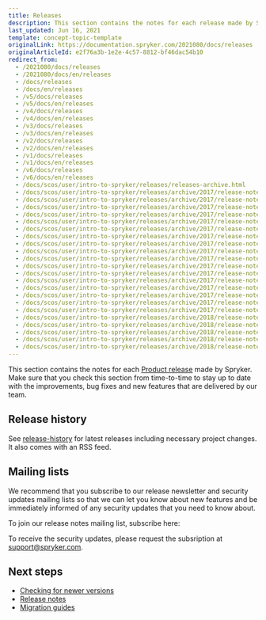 ```yaml
---
title: Releases
description: This section contains the notes for each release made by Spryker.
last_updated: Jun 16, 2021
template: concept-topic-template
originalLink: https://documentation.spryker.com/2021080/docs/releases
originalArticleId: e2f76a3b-1e2e-4c57-8812-bf46dac54b10
redirect_from:
  - /2021080/docs/releases
  - /2021080/docs/en/releases
  - /docs/releases
  - /docs/en/releases
  - /v5/docs/releases
  - /v5/docs/en/releases
  - /v4/docs/releases
  - /v4/docs/en/releases
  - /v3/docs/releases
  - /v3/docs/en/releases
  - /v2/docs/releases
  - /v2/docs/en/releases
  - /v1/docs/releases
  - /v1/docs/en/releases
  - /v6/docs/releases
  - /v6/docs/en/releases
  - /docs/scos/user/intro-to-spryker/releases/releases-archive.html
  - /docs/scos/user/intro-to-spryker/releases/archive/2017/release-notes-april-1-2017.html
  - /docs/scos/user/intro-to-spryker/releases/archive/2017/release-notes-april-2-2017.html
  - /docs/scos/user/intro-to-spryker/releases/archive/2017/release-notes-may-1-2017.html
  - /docs/scos/user/intro-to-spryker/releases/archive/2017/release-notes-may-2-2017.html
  - /docs/scos/user/intro-to-spryker/releases/archive/2017/release-notes-june-1-2017.html
  - /docs/scos/user/intro-to-spryker/releases/archive/2017/release-notes-june-2-2017.html
  - /docs/scos/user/intro-to-spryker/releases/archive/2017/release-notes-july-1-2017.html
  - /docs/scos/user/intro-to-spryker/releases/archive/2017/release-notes-july-2-2017.html
  - /docs/scos/user/intro-to-spryker/releases/archive/2017/release-notes-august-1-2017.html
  - /docs/scos/user/intro-to-spryker/releases/archive/2017/release-notes-august-2-2017.html
  - /docs/scos/user/intro-to-spryker/releases/archive/2017/release-notes-september-1-2017.html
  - /docs/scos/user/intro-to-spryker/releases/archive/2017/release-notes-september-2-2017.html
  - /docs/scos/user/intro-to-spryker/releases/archive/2017/release-notes-october-1-2017.html
  - /docs/scos/user/intro-to-spryker/releases/archive/2017/release-notes-october-2-2017.html
  - /docs/scos/user/intro-to-spryker/releases/archive/2017/release-notes-november-1-2017.html
  - /docs/scos/user/intro-to-spryker/releases/archive/2017/release-notes-november-2-2017.html
  - /docs/scos/user/intro-to-spryker/releases/archive/2017/release-notes-december-2017.html
  - /docs/scos/user/intro-to-spryker/releases/archive/2018/release-notes-january-2018.html
  - /docs/scos/user/intro-to-spryker/releases/archive/2018/release-notes-february-2-2018.html
  - /docs/scos/user/intro-to-spryker/releases/archive/2018/release-notes-february-1-2018.html
  - /docs/scos/user/intro-to-spryker/releases/archive/2018/release-notes-march-2018.html
  - /docs/scos/user/intro-to-spryker/releases/archive/2018/release-notes-april-2018.html
---
```


This section contains the notes for each [Product release](/docs/scos/user/intro-to-spryker/spryker-release-process.html#product-releases) made by Spryker. Make sure that you check this section from time-to-time to stay up to date with the improvements, bug fixes and new features that are delivered by our team.

## Release history

See [release-history](https://api.release.spryker.com/release-history) for latest releases including necessary project changes.
It also comes with an RSS feed.

## Mailing lists
We recommend that you subscribe to our release newsletter and security updates mailing lists so that we can let you know about new features and be immediately informed of any security updates that you need to know about.

To join our release notes mailing list, subscribe here:

<div class="hubspot-form js-hubspot-form" data-portal-id="2770802" data-form-id="b4d730db-d20e-4bb4-bd80-4cd7c9a2dc21" id="hubspot-1"></div>

To receive the security updates, please request the subsription at [support@spryker.com](mailto:support@spryker.com).

## Next steps

* [Checking for newer versions](/docs/scos/dev/setup/managing-scos-dependencies-with-composer.html)
* [Release notes](/docs/scos/user/intro-to-spryker/releases/release-notes/release-notes.html)
* [Migration guides](/docs/scos/dev/module-migration-guides/about-migration-guides.html)
